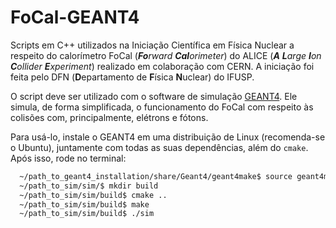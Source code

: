 # FoCal-GEANT4
Scripts em C++ utilizados na Iniciação Científica em Física Nuclear a respeito do calorímetro FoCal (***Fo**rward **Cal**orimeter*) do ALICE (***A** **L**arge **I**on **C**ollider **E**xperiment*) realizado em colaboração com CERN. A iniciação foi feita pelo DFN (**D**epartamento de **F**ísica **N**uclear) do IFUSP.

O script deve ser utilizado com o software de simulação [GEANT4](https://geant4.web.cern.ch). Ele simula, de forma simplificada, o funcionamento do FoCal com respeito às colisões com, principalmente, elétrons e fótons.

Para usá-lo, instale o GEANT4 em uma distribuição de Linux (recomenda-se o Ubuntu), juntamente com todas as suas dependências, além do ```cmake```. Após isso, rode no terminal:
```bash
  ~/path_to_geant4_installation/share/Geant4/geant4make$ source geant4make.sh
  ~/path_to_sim/sim/$ mkdir build
  ~/path_to_sim/sim/build$ cmake ..
  ~/path_to_sim/sim/build$ make
  ~/path_to_sim/sim/build$ ./sim
  ```
